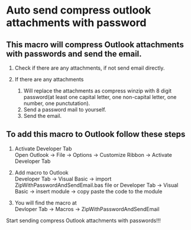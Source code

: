 
# Auto send compress outlook attachments with password
## This macro will compress Outlook attachments with passwords and send the email.
1. Check if there are any attachments, if not send email directly.

2. If there are any attachments
   1. Will replace the attachments as compress winzip with 8 digit password(at least one capital letter, one non-capital letter, one number, one punctutation).
   2. Send a password mail to yourself.
   3. Send the email.


## To add this macro to Outlook follow these steps
1. Activate Developer Tab <br />
  Open Outlook -> File -> Options -> Customize Ribbon -> Activate Developer Tab

2. Add macro to Outlook <br />
  Developer Tab -> Visual Basic -> import ZipWithPasswordAndSendEmail.bas file
  or
  Developer Tab -> Visual Basic -> insert module -> copy paste the code to the module

3. You will find the macro at <br />
  Devloper Tab -> Macros -> ZipWithPasswordAndSendEmail

Start sending compress Outlook attachments with passwords!!!
